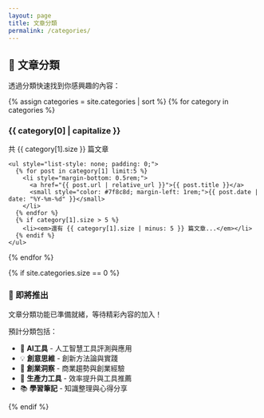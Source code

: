 ```yaml
---
layout: page
title: 文章分類
permalink: /categories/
---
```


<div class="post-content">

## 📂 文章分類

透過分類快速找到你感興趣的內容：

{% assign categories = site.categories | sort %}
{% for category in categories %}
  <div class="post-card">
    <h3>{{ category[0] | capitalize }}</h3>
    <p>共 {{ category[1].size }} 篇文章</p>
    
    <ul style="list-style: none; padding: 0;">
      {% for post in category[1] limit:5 %}
        <li style="margin-bottom: 0.5rem;">
          <a href="{{ post.url | relative_url }}">{{ post.title }}</a>
          <small style="color: #7f8c8d; margin-left: 1rem;">{{ post.date | date: "%Y-%m-%d" }}</small>
        </li>
      {% endfor %}
      {% if category[1].size > 5 %}
        <li><em>還有 {{ category[1].size | minus: 5 }} 篇文章...</em></li>
      {% endif %}
    </ul>
  </div>
{% endfor %}

{% if site.categories.size == 0 %}
  <div class="post-card">
    <h3>🚀 即將推出</h3>
    <p>文章分類功能已準備就緒，等待精彩內容的加入！</p>
    <p>預計分類包括：</p>
    <ul>
      <li>🤖 <strong>AI工具</strong> - 人工智慧工具評測與應用</li>
      <li>💡 <strong>創意思維</strong> - 創新方法論與實踐</li>
      <li>🚀 <strong>創業洞察</strong> - 商業趨勢與創業經驗</li>
      <li>🔧 <strong>生產力工具</strong> - 效率提升與工具推薦</li>
      <li>📚 <strong>學習筆記</strong> - 知識整理與心得分享</li>
    </ul>
  </div>
{% endif %}

</div> 